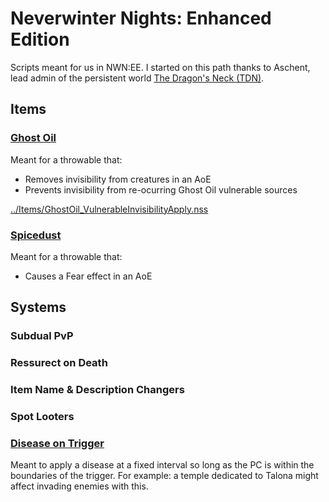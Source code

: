 # Neverwinter Nights: Enhanced Edition
Scripts meant for us in NWN:EE. I started on this path thanks to Aschent, lead admin of the persistent world [The Dragon's Neck (TDN)](https://tdn.boards.net/).

## Items

### [Ghost Oil](../Items/GhostOil_RemoveInvisibility.nss)

Meant for a throwable that:

- Removes invisibility from creatures in an AoE
- Prevents invisibility from re-ocurring Ghost Oil vulnerable sources

[../Items/GhostOil_VulnerableInvisibilityApply.nss](../Items/GhostOil_VulnerableInvisibilityApply.nss)

### [Spicedust](../Items/Spicedust_Fear_AoE.nss)

Meant for a throwable that:

- Causes a Fear effect in an AoE

## Systems

### Subdual PvP

### Ressurect on Death

### Item Name & Description Changers

### Spot Looters

### [Disease on Trigger](../Systems/Disease_on_Trigger)

Meant to apply a disease at a fixed interval so long as the PC is within the boundaries of the trigger. For example: a temple dedicated to Talona might affect invading enemies with this.
